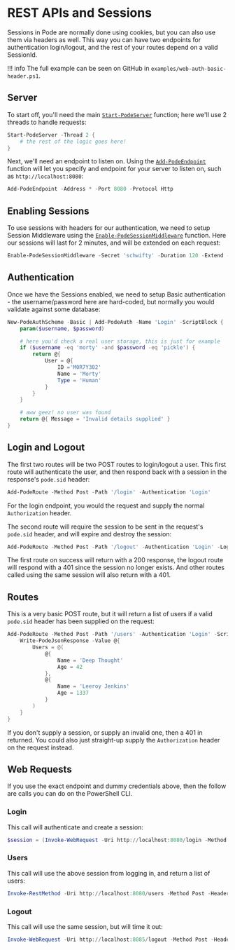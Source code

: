# REST APIs and Sessions

Sessions in Pode are normally done using cookies, but you can also use them via headers as well. This way you can have two endpoints for authentication login/logout, and the rest of your routes depend on a valid SessionId.

!!! info
    The full example can be seen on GitHub in `examples/web-auth-basic-header.ps1`.

## Server

To start off, you'll need the main [`Start-PodeServer`](../../../../Functions/Core/Start-PodeServer) function; here we'll use 2 threads to handle requests:

```powershell
Start-PodeServer -Thread 2 {
    # the rest of the logic goes here!
}
```

Next, we'll need an endpoint to listen on. Using the [`Add-PodeEndpoint`](../../../../Functions/Core/Add-PodeEndpoint) function will let you specify and endpoint for your server to listen on, such as `http://localhost:8080`:

```powershell
Add-PodeEndpoint -Address * -Port 8080 -Protocol Http
```

## Enabling Sessions

To use sessions with headers for our authentication, we need to setup Session Middleware using the [`Enable-PodeSessionMiddleware`](../../../../Functions/Middleware/Enable-PodeSessionMiddleware) function. Here our sessions will last for 2 minutes, and will be extended on each request:

```powershell
Enable-PodeSessionMiddleware -Secret 'schwifty' -Duration 120 -Extend -UseHeaders
```

## Authentication

Once we have the Sessions enabled, we need to setup Basic authentication - the username/password here are hard-coded, but normally you would validate against some database:

```powershell
New-PodeAuthScheme -Basic | Add-PodeAuth -Name 'Login' -ScriptBlock {
    param($username, $password)

    # here you'd check a real user storage, this is just for example
    if ($username -eq 'morty' -and $password -eq 'pickle') {
        return @{
            User = @{
                ID ='M0R7Y302'
                Name = 'Morty'
                Type = 'Human'
            }
        }
    }

    # aww geez! no user was found
    return @{ Message = 'Invalid details supplied' }
}
```

## Login and Logout

The first two routes will be two POST routes to login/logout a user. This first route will authenticate the user, and then respond back with a session in the response's `pode.sid` header:

```powershell
Add-PodeRoute -Method Post -Path '/login' -Authentication 'Login'
```

For the login endpoint, you would the request and supply the normal `Authorization` header.

The second route will require the session to be sent in the request's `pode.sid` header, and will expire and destroy the session:

```powershell
Add-PodeRoute -Method Post -Path '/logout' -Authentication 'Login' -Logout
```

The first route on success will return with a 200 response, the logout route will respond with a 401 since the session no longer exists. And other routes called using the same session will also return with a 401.

## Routes

This is a very basic POST route, but it will return a list of users if a valid `pode.sid` header has been supplied on the request:

```powershell
Add-PodeRoute -Method Post -Path '/users' -Authentication 'Login' -ScriptBlock {
    Write-PodeJsonResponse -Value @{
        Users = @(
            @{
                Name = 'Deep Thought'
                Age = 42
            },
            @{
                Name = 'Leeroy Jenkins'
                Age = 1337
            }
        )
    }
}
```

If you don't supply a session, or supply an invalid one, then a 401 in returned. You could also just straight-up supply the `Authorization` header on the request instead.

## Web Requests

If you use the exact endpoint and dummy credentials above, then the follow are calls you can do on the PowerShell CLI.

### Login

This call will authenticate and create a session:

```powershell
$session = (Invoke-WebRequest -Uri http://localhost:8080/login -Method Post -Headers @{ Authorization = 'Basic bW9ydHk6cGlja2xl' }).Headers['pode.sid'][0]
```

### Users

This call will use the above session from logging in, and return a list of users:

```powershell
Invoke-RestMethod -Uri http://localhost:8080/users -Method Post -Headers @{ 'pode.sid' = "$session" }
```

### Logout

This call will use the same session, but will time it out:

```powershell
Invoke-WebRequest -Uri http://localhost:8085/logout -Method Post -Headers @{ 'pode.sid' = "$session" }
```
